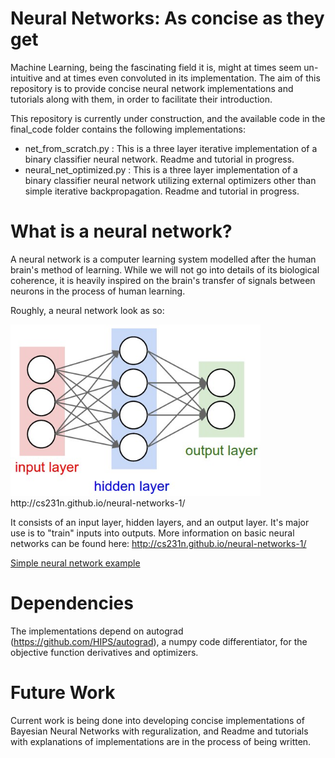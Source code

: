 # Neural Networks: As concise as they get

Machine Learning, being the fascinating field it is, might at times seem un-intuitive and at times even convoluted in its implementation. The aim of this repository is to provide concise neural network implementations and tutorials along with them, in order to facilitate their introduction.

This repository is currently under construction, and the available code in the final_code folder contains the following implementations:

  - net_from_scratch.py : This is a three layer iterative implementation of a binary classifier neural network. Readme and tutorial in progress.
  - neural_net_optimized.py : This is a three layer implementation of a binary classifier neural network utilizing external optimizers other than simple iterative backpropagation. Readme and tutorial in progress.

# What is a neural network?

A neural network is a computer learning system modelled after the human brain's method of learning. While we will not go into details of its biological coherence, it is heavily inspired on the brain's transfer of signals between neurons in the process of human learning.

Roughly, a neural network look as so:

<img src="tutorials/neural_net.jpeg" width="400">
http://cs231n.github.io/neural-networks-1/


It consists of an input layer, hidden layers, and an output layer. It's major use is to "train" inputs into outputs. More information on basic neural networks can be found here: http://cs231n.github.io/neural-networks-1/

[Simple neural network example](tutorials/simple_neural_network_example.md)

# Dependencies

The implementations depend on autograd (https://github.com/HIPS/autograd), a numpy code differentiator, for the objective function derivatives and optimizers. 
# Future Work

Current work is being done into developing concise implementations of Bayesian Neural Networks with reguralization, and Readme and tutorials with explanations of implementations are in the process of being written. 
